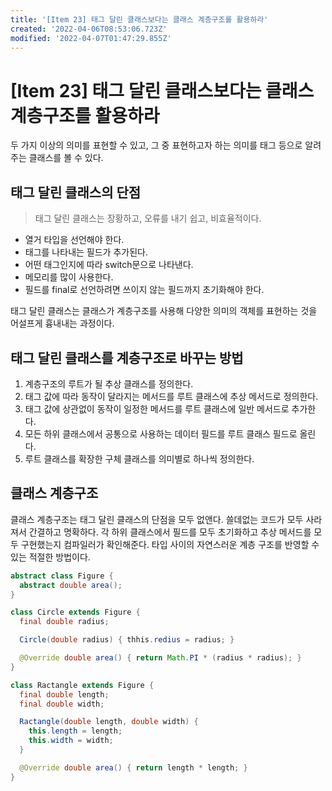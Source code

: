 ```yaml
---
title: '[Item 23] 태그 달린 클래스보다는 클래스 계층구조를 활용하라'
created: '2022-04-06T08:53:06.723Z'
modified: '2022-04-07T01:47:29.855Z'
---
```


# [Item 23] 태그 달린 클래스보다는 클래스 계층구조를 활용하라

두 가지 이상의 의미를 표현할 수 있고, 그 중 표현하고자 하는 의미를 태그 등으로 알려주는 클래스를 볼 수 있다.

## 태그 달린 클래스의 단점

> 태그 달린 클래스는 장황하고, 오류를 내기 쉽고, 비효율적이다.

- 열거 타입을 선언해야 한다.
- 태그를 나타내는 필드가 추가된다.
- 어떤 태그인지에 따라 switch문으로 나타낸다.
- 메모리를 많이 사용한다.
- 필드를 final로 선언하려면 쓰이지 않는 필드까지 초기화해야 한다.

태그 달린 클래스는 클래스가 계층구조를 사용해 다양한 의미의 객체를 표현하는 것을 어설프게 흉내내는 과정이다.

## 태그 달린 클래스를 계층구조로 바꾸는 방법

1. 계층구조의 루트가 될 추상 클래스를 정의한다.
2. 태그 값에 따라 동작이 달라지는 메서드를 루트 클래스에 추상 메서드로 정의한다.
3. 태그 값에 상관없이 동작이 일정한 메서드를 루트 클래스에 일반 메서드로 추가한다.
4. 모든 하위 클래스에서 공통으로 사용하는 데이터 필드를 루트 클래스 필드로 올린다.
5. 루트 클래스를 확장한 구체 클래스를 의미별로 하나씩 정의한다.

## 클래스 계층구조

클래스 계층구조는 태그 달린 클래스의 단점을 모두 없앤다. 쓸데없는 코드가 모두 사라져서 간결하고 명확하다. 각 하위 클래스에서 필드를 모두 초기화하고 추상 메서드를 모두 구현했는지 컴파일러가 확인해준다. 타입 사이의 자연스러운 계층 구조를 반영할 수 있는 적절한 방법이다.

```java
abstract class Figure {
  abstract double area();
}

class Circle extends Figure {
  final double radius;

  Circle(double radius) { thhis.redius = radius; }

  @Override double area() { return Math.PI * (radius * radius); }
}

class Ractangle extends Figure {
  final double length;
  final double width;

  Ractangle(double length, double width) {
    this.length = length;
    this.width = width;
  }

  @Override double area() { return length * length; }
}
```
